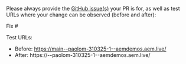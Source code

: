 Please always provide the [GitHub issue(s)](../issues) your PR is for, as well as test URLs where your change can be observed (before and after):

Fix #<gh-issue-id>

Test URLs:
- Before: https://main--paolom-310325-1--aemdemos.aem.live/
- After: https://<branch>--paolom-310325-1--aemdemos.aem.live/
